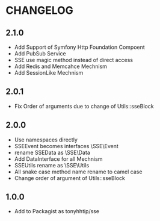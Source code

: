 CHANGELOG
===========

2.1.0
-------
 * Add Support of Symfony Http Foundation Compoent
 * Add PubSub Service
 * SSE use magic method instead of direct access
 * Add Redis and Memcahce Mechnism
 * Add SessionLike Mechnism
 
2.0.1
-------
 * Fix Order of arguments due to change of Utils::sseBlock
 
2.0.0
-------
 * Use namespaces directly
 * SSEEvent becomes interfaces \SSE\Event
 * rename SSEData as \SSE\Data
 * Add DataInterface for all Mechnism
 * SSEUtils rename as \SSE\Utils
 * All snake case method name rename to camel case
 * Change order of argument of Utils::sseBlock
  
1.0.0
-------
 * Add to Packagist as tonyhhtip/sse